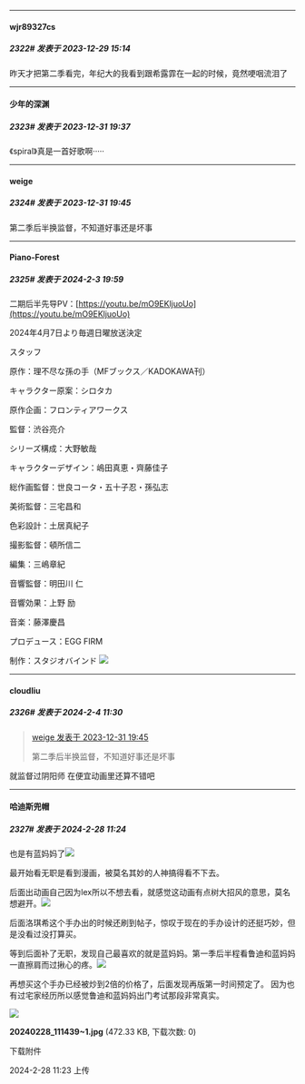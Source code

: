 
*****

####  wjr89327cs  
##### 2322#       发表于 2023-12-29 15:14

昨天才把第二季看完，年纪大的我看到跟希露霏在一起的时候，竟然哽咽流泪了


*****

####  少年的深渊  
##### 2323#       发表于 2023-12-31 19:37

《spiral》真是一首好歌啊·····


*****

####  weige  
##### 2324#       发表于 2023-12-31 19:45

第二季后半换监督，不知道好事还是坏事

*****

####  Piano-Forest  
##### 2325#       发表于 2024-2-3 19:59

二期后半先导PV：[https://youtu.be/mO9EKljuoUo](https://youtu.be/mO9EKljuoUo)

2024年4月7日より毎週日曜放送決定

スタッフ

原作：理不尽な孫の手（MFブックス／KADOKAWA刊）

キャラクター原案：シロタカ　

原作企画：フロンティアワークス

監督：渋谷亮介　

シリーズ構成：大野敏哉　

キャラクターデザイン：嶋田真恵・齊藤佳子　

総作画監督：世良コータ・五十子忍・孫弘志　

美術監督：三宅昌和　

色彩設計：土居真紀子　

撮影監督：頓所信二　

編集：三嶋章紀　

音響監督：明田川 仁　

音響効果：上野 励　

音楽：藤澤慶昌

プロデュース：EGG FIRM　

制作：スタジオバインド
<img src="https://p.sda1.dev/15/be6110a05677eef29b3b97d1d3a2c925/20240203_195334.jpg" referrerpolicy="no-referrer">


*****

####  cloudliu  
##### 2326#       发表于 2024-2-4 11:30

<blockquote><a href="httphttps://bbs.saraba1st.com/2b/forum.php?mod=redirect&amp;goto=findpost&amp;pid=63494658&amp;ptid=1988848" target="_blank">weige 发表于 2023-12-31 19:45</a>

第二季后半换监督，不知道好事还是坏事</blockquote>
就监督过阴阳师 在便宜动画里还算不错吧

*****

####  哈迪斯兜帽  
##### 2327#       发表于 2024-2-28 11:24

也是有蓝妈妈了<img src="https://static.saraba1st.com/image/smiley/face2017/072.png" referrerpolicy="no-referrer">

最开始看无职是看到漫画，被莫名其妙的人神搞得看不下去。

后面出动画自己因为lex所以不想去看，就感觉这动画有点树大招风的意思，莫名想避开。<img src="https://static.saraba1st.com/image/smiley/face2017/068.png" referrerpolicy="no-referrer">

后面洛琪希这个手办出的时候还刷到帖子，惊叹于现在的手办设计的还挺巧妙，但是没看过没打算买。

等到后面补了无职，发现自己最喜欢的就是蓝妈妈。第一季后半程看鲁迪和蓝妈妈一直擦肩而过揪心的疼。<img src="https://static.saraba1st.com/image/smiley/face2017/068.png" referrerpolicy="no-referrer">

再想买这个手办已经被炒到2倍的价格了，后面发现再版第一时间预定了。
因为也有过宅家经历所以感觉鲁迪和蓝妈妈出门考试那段非常真实。

<img src="https://img.saraba1st.com/forum/202402/28/112318o4bgvrd6s4vh6b4s.jpg" referrerpolicy="no-referrer">

<strong>20240228_111439~1.jpg</strong> (472.33 KB, 下载次数: 0)

下载附件

2024-2-28 11:23 上传

